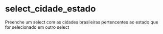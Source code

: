 # select_cidade_estado
Preenche um select com as cidades brasileiras pertencentes ao estado que for selecionado em outro select
